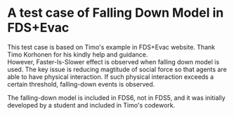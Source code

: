# A test case of Falling Down Model in FDS+Evac
This test case is based on Timo's example in FDS+Evac website.  Thank Timo Korhonen for his kindly help and guidance.  
However, Faster-Is-Slower effect is observed when falling down model is used.  The key issue is reducing magtitude of social force so that agents are able to have physical interaction.  If such physical interaction exceeds a certain threshold, falling-down events is observed.  

The falling-down model is included in FDS6, not in FDS5, and it was initially developed by a student and included in Timo's codework.  
